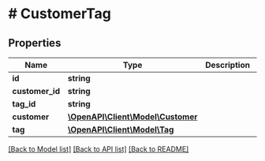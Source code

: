 # # CustomerTag

## Properties

Name | Type | Description | Notes
------------ | ------------- | ------------- | -------------
**id** | **string** |  | [optional]
**customer_id** | **string** |  |
**tag_id** | **string** |  |
**customer** | [**\OpenAPI\Client\Model\Customer**](Customer.md) |  | [optional]
**tag** | [**\OpenAPI\Client\Model\Tag**](Tag.md) |  | [optional]

[[Back to Model list]](../../README.md#models) [[Back to API list]](../../README.md#endpoints) [[Back to README]](../../README.md)
